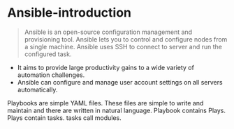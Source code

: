 # Ansible-introduction

> Ansible is an open-source configuration management and provisioning tool.
> Ansible lets you to control and configure nodes from a single machine.
> Ansible uses SSH to connect to server and run the configured task.


* It aims to provide large productivity gains to a wide variety of automation challenges.
* Ansible can configure and manage user account settings on all servers automatically. 

Playbooks are simple YAML files. These files are simple to write and maintain and there are written in natural language.
Playbook contains Plays. 
Plays contain tasks. 
tasks call modules.








